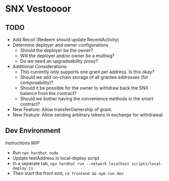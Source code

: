 # SNX Vestoooor

## TODO
* Add Recoil (Redeem should update RecentActivity)
* Determine deployer and owner configurations
  * Should the deployer be the owner?
  * Will the deployer and/or owner be a multisig?
  * Do we need an upgradeability proxy?
* Additional Considerations:
  * This currently only supports one grant per address. Is this okay?
  * Should we add on-chain storage of all grantee addresses (for composability)?
  * Should it be possible for the owner to withdraw back the SNX balance from the contract?
  * Should we bother having the convenience methods in the smart contract?
* New Feature: Allow transferOwnership of grant.
* New Feature: Allow sending arbitrary tokens in exchange for withdrawal.

## Dev Environment
*Instructions WIP*

* Run `npx hardhat node`
* Update testAddress in local-deploy script
* In a seperate tab, `npx hardhat run --network localhost scripts/local-deploy.js`
* Then start the front end, `cd frontend && npm run dev`